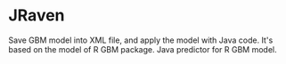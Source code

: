JRaven
======

Save GBM model into XML file, and apply the model with Java code. It's based on the model of R GBM package. Java predictor for R GBM model.
